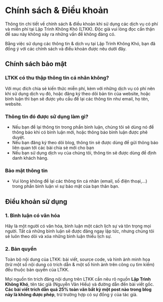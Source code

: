 # Chính sách & Điều khoản
Thông tin chi tiết về chính sách & điều khoản khi sử dụng các dịch vụ có phí và miễn phí tại Lập Trình Không Khó (LTKK). Độc giả vui lòng đọc cẩn thận để sau này không xảy ra những vấn đề không đáng có. 

Bằng việc sử dụng các thông tin & dịch vụ tại Lập Trình Không Khó, bạn đã đồng ý với các chính sách và điều khoản được nêu dưới đây.

## Chính sách bảo mật

### LTKK có thu thập thông tin cá nhân không?
Với mục đích chia sẻ kiến thức miễn phí, kèm với những dịch vụ có phí nên khi sử dụng dịch vụ đó, hoặc đăng ký theo dõi bản tin của website, hoặc bình luận thì bạn sẽ được yêu cầu để lại các thông tin như email, họ tên, website.

### Thông tin đó được sử dụng làm gì?
- Nếu bạn để lại thông tin trong phần bình luận, chúng tôi sẽ dùng nó để thông báo khi có bình luận mới, hoặc thông báo bình luận được phê duyệt.
- Nếu bạn đăng ký theo dõi blog, thông tin sẽ được dùng để gửi thông báo liên quan tới các bài chia sẻ mới cho bạn
- Nếu bạn sử dụng dịch vụ của chúng tôi, thông tin sẽ được dùng để định danh khách hàng.

### Bảo mật thông tin
- Vui lòng không để lại các thông tin cá nhân (email, số điện thoại,...) trong phần bình luận vì sự bảo mật của bạn thân bạn.

## Điều khoản sử dụng

### 1. Bình luận có văn hóa
Hãy là một người có văn hóa, bình luận một cách lịch sự và tôn trọng mọi người. Tất cả những bình luận sẽ được đăng ngay lập tức, nhưng chúng tôi sẽ luôn theo dõi và xóa những bình luận thiếu lịch sự.

### 2. Bản quyền
Toàn bộ nội dung của LTKK: bài viết, source code, và hình ảnh minh họa (trừ một số nội dung có trích dẫn & một số hình ảnh trên công cụ tìm kiếm) đều thuộc bản quyền của LTKK. 

Mọi nguồn tin trích đăng nội dung trên LTKK cần nêu rõ nguồn **Lập Trình Không Khó**, tên tác giả (Nguyễn Văn Hiếu) và đường dẫn đến bài viết gốc. **Các bài viết trích dẫn quá 25% toàn văn bất kỳ một post nào trong blog này là không được phép**, trừ trường hợp có sự đồng ý của tác giả.







